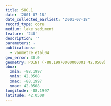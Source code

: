 ```yaml
---
title: SHO.1
date: '2001-07-18'
date_collected_earliest: '2001-07-18'
record_type: core
medium: lake_sediment
feature: '240'
description: ''
parameters: ~
publications:
  - vanmetre_etal04
geo_error: 30.0
geometry: POINT (-88.19970000000001 42.0508)
bbox:
  xmin: -88.1997
  ymin: 42.0508
  xmax: -88.1997
  ymax: 42.0508
longitude: -88.1997
latitude: 42.0508
---
```

